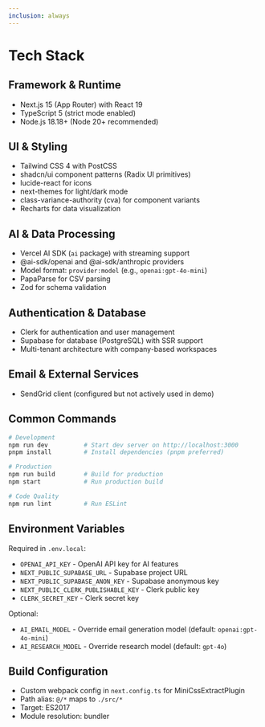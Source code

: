 ```yaml
---
inclusion: always
---
```


# Tech Stack

## Framework & Runtime
- Next.js 15 (App Router) with React 19
- TypeScript 5 (strict mode enabled)
- Node.js 18.18+ (Node 20+ recommended)

## UI & Styling
- Tailwind CSS 4 with PostCSS
- shadcn/ui component patterns (Radix UI primitives)
- lucide-react for icons
- next-themes for light/dark mode
- class-variance-authority (cva) for component variants
- Recharts for data visualization

## AI & Data Processing
- Vercel AI SDK (`ai` package) with streaming support
- @ai-sdk/openai and @ai-sdk/anthropic providers
- Model format: `provider:model` (e.g., `openai:gpt-4o-mini`)
- PapaParse for CSV parsing
- Zod for schema validation

## Authentication & Database
- Clerk for authentication and user management
- Supabase for database (PostgreSQL) with SSR support
- Multi-tenant architecture with company-based workspaces

## Email & External Services
- SendGrid client (configured but not actively used in demo)

## Common Commands

```bash
# Development
npm run dev          # Start dev server on http://localhost:3000
pnpm install         # Install dependencies (pnpm preferred)

# Production
npm run build        # Build for production
npm start            # Run production build

# Code Quality
npm run lint         # Run ESLint
```

## Environment Variables

Required in `.env.local`:
- `OPENAI_API_KEY` - OpenAI API key for AI features
- `NEXT_PUBLIC_SUPABASE_URL` - Supabase project URL
- `NEXT_PUBLIC_SUPABASE_ANON_KEY` - Supabase anonymous key
- `NEXT_PUBLIC_CLERK_PUBLISHABLE_KEY` - Clerk public key
- `CLERK_SECRET_KEY` - Clerk secret key

Optional:
- `AI_EMAIL_MODEL` - Override email generation model (default: `openai:gpt-4o-mini`)
- `AI_RESEARCH_MODEL` - Override research model (default: `gpt-4o`)

## Build Configuration

- Custom webpack config in `next.config.ts` for MiniCssExtractPlugin
- Path alias: `@/*` maps to `./src/*`
- Target: ES2017
- Module resolution: bundler
